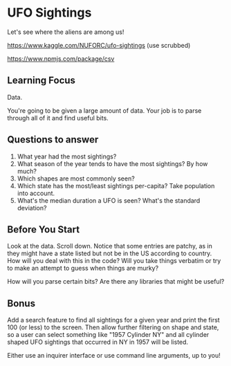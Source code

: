 # UFO Sightings

Let's see where the aliens are among us!

https://www.kaggle.com/NUFORC/ufo-sightings (use scrubbed)

https://www.npmjs.com/package/csv

## Learning Focus

Data.

You're going to be given a large amount of data.  Your job is to parse through
all of it and find useful bits.

## Questions to answer

1. What year had the most sightings?
1. What season of the year tends to have the most sightings?  By how much?
1. Which shapes are most commonly seen?
1. Which state has the most/least sightings per-capita?  Take population into account.
1. What's the median duration a UFO is seen?  What's the standard deviation?

## Before You Start

Look at the data.  Scroll down.  Notice that some entries are patchy, as in
they might have a state listed but not be in the US according to country.  How
will you deal with this in the code?  Will you take things verbatim or try to
make an attempt to guess when things are murky?

How will you parse certain bits?  Are there any libraries that might be useful?

## Bonus

Add a search feature to find all sightings for a given year and print the first
100 (or less) to the screen.  Then allow further filtering on shape and state,
so a user can select something like "1957 Cylinder NY" and all cylinder shaped
UFO sightings that occurred in NY in 1957 will be listed.

Either use an inquirer interface or use command line arguments, up to you!
